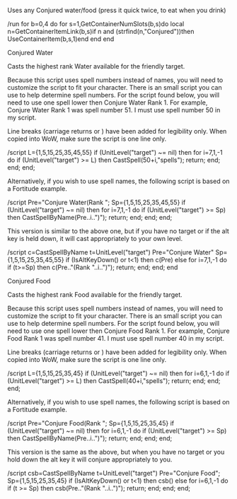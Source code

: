 Uses any Conjured water/food (press it quick twice, to eat when you drink)

/run for b=0,4 do for s=1,GetContainerNumSlots(b,s)do local n=GetContainerItemLink(b,s)if n and (strfind(n,"Conjured"))then UseContainerItem(b,s,1)end end end

 

Conjured Water

Casts the highest rank Water available for the friendly target.

Because this script uses spell numbers instead of names, you will need to customize the script to fit your character. There is an small script you can use to help determine spell numbers. For the script found below, you will need to use one spell lower then Conjure Water Rank 1. For example, Conjure Water Rank 1 was spell number 51. I must use spell number 50 in my script.

Line breaks (carriage returns or <Enter>) have been added for legibility only. When copied into WoW, make sure the script is one line only.

/script L={1,5,15,25,35,45,55} if (UnitLevel("target") ~= nil) then for i=7,1,-1 do if (UnitLevel("target") >= L) then CastSpell(50+i,"spells"); return; end; end; end;

 

Alternatively, if you wish to use spell names, the following script is based on a Fortitude example.

/script Pre="Conjure Water(Rank "; Sp={1,5,15,25,35,45,55} if (UnitLevel("target") ~= nil) then for i=7,1,-1 do if (UnitLevel("target") >= Sp) then CastSpellByName(Pre..i..")"); return; end; end; end;

 

This version is similar to the above one, but if you have no target or if the alt key is held down, it will cast appropriately to your own level.

/script c=CastSpellByName t=UnitLevel("target") Pre="Conjure Water" Sp={1,5,15,25,35,45,55} if (IsAltKeyDown() or t<1) then c(Pre) else for i=7,1,-1 do if (t>=Sp) then c(Pre.."(Rank "..i..")"); return; end; end; end

 

 
Conjured Food

Casts the highest rank Food available for the friendly target.

Because this script uses spell numbers instead of names, you will need to customize the script to fit your character. There is an small script you can use to help determine spell numbers. For the script found below, you will need to use one spell lower then Conjure Food Rank 1. For example, Conjure Food Rank 1 was spell number 41. I must use spell number 40 in my script.

Line breaks (carriage returns or <Enter>) have been added for legibility only. When copied into WoW, make sure the script is one line only.

/script L={1,5,15,25,35,45} if (UnitLevel("target") ~= nil) then for i=6,1,-1 do if (UnitLevel("target") >= L) then CastSpell(40+i,"spells"); return; end; end; end;

 

Alternatively, if you wish to use spell names, the following script is based on a Fortitude example.

/script Pre="Conjure Food(Rank "; Sp={1,5,15,25,35,45} if (UnitLevel("target") ~= nil) then for i=6,1,-1 do if (UnitLevel("target") >= Sp) then CastSpellByName(Pre..i..")"); return; end; end; end;

 

This version is the same as the above, but when you have no target or you hold down the alt key it will conjure appropriately to you.

/script csb=CastSpellByName t=UnitLevel("target") Pre="Conjure Food"; Sp={1,5,15,25,35,45} if (IsAltKeyDown() or t<1) then csb() else for i=6,1,-1 do if (t >= Sp) then csb(Pre.."(Rank "..i..")"); return; end; end; end; 
